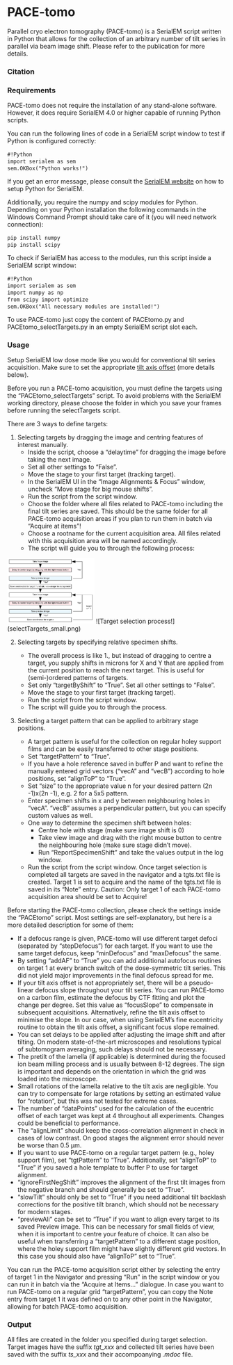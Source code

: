 # PACE-tomo
Parallel cryo electron tomography (PACE-tomo) is a SerialEM script written in Python that allows for the collection of an arbitrary number of tilt series in parallel via beam image shift.
Please refer to the publication for more details.

### Citation


### Requirements
PACE-tomo does not require the installation of any stand-alone software. However, it does require SerialEM 4.0 or higher capable of running Python scripts.

You can run the following lines of code in a SerialEM script window to test if Python is configured correctly:

	#!Python
	import serialem as sem
	sem.OKBox("Python works!")

If you get an error message, please consult the [SerialEM website](https://bio3d.colorado.edu/SerialEM/hlp/html/about_scripts.htm#Python) on how to setup Python for SerialEM.

Additionally, you require the numpy and scipy modules for Python. Depending on your Python installation the following commands in the Windows Command Prompt should take care of it (you will need network connection):

	pip install numpy
	pip install scipy

To check if SerialEM has access to the modules, run this script inside a SerialEM script window:

	#!Python
	import serialem as sem
	import numpy as np
	from scipy import optimize
	sem.OKBox("All necessary modules are installed!")

To use PACE-tomo just copy the content of PACEtomo.py and PACEtomo_selectTargets.py in an empty SerialEM script slot each.

### Usage
Setup SerialEM low dose mode like you would for conventional tilt series acquisition. Make sure to set the appropriate [tilt axis offset](https://bio3d.colorado.edu/SerialEM/hlp/html/menu_tasks.htm#hid_tasks_settiltaxisoffset) (more details below). 

Before you run a PACE-tomo acquisition, you must define the targets using the “PACEtomo_selectTargets” script. To avoid problems with the SerialEM working directory, please choose the folder in which you save your frames before running the selectTargets script.

There are 3 ways to define targets:

1. Selecting targets by dragging the image and centring features of interest manually.
	- Inside the script, choose a “delaytime” for dragging the image before taking the next image.
	- Set all other settings to “False”.
	- Move the stage to your first target (tracking target).
	- In the SerialEM UI in the “Image Alignments & Focus” window, uncheck “Move stage for big mouse shifts”.
	- Run the script from the script window.
	- Choose the folder where all files related to PACE-tomo including the final tilt series are saved. This should be the same folder for all PACE-tomo acquisition areas if you plan to run them in batch via “Acquire at items”!
	- Choose a rootname for the current acquisition area. All files related with this acquisition area will be named accordingly.
	- The script will guide you to through the following process:
<img src="selectTargets_small.png" alt="Target selection process" width="200"/>
![Target selection process!](selectTargets_small.png)
 
2. Selecting targets by specifying relative specimen shifts.
	- The overall process is like 1., but instead of dragging to centre a target, you supply shifts in microns for X and Y that are applied from the current position to reach the next target. This is useful for (semi-)ordered patterns of targets.
	- Set only “targetByShift” to “True”. Set all other settings to “False”.
	- Move the stage to your first target (tracking target).
	- Run the script from the script window.
	- The script will guide you to through the process.

3. Selecting a target pattern that can be applied to arbitrary stage positions.
	- A target pattern is useful for the collection on regular holey support films and can be easily transferred to other stage positions.
	- Set “targetPattern” to “True”.
	- If you have a hole reference saved in buffer P and want to refine the manually entered grid vectors (“vecA” and “vecB”) according to hole positions, set “alignToP” to “True”.
	- Set “size” to the appropriate value n for your desired pattern (2n        -1)x(2n        -1), e.g. 2 for a 5x5 pattern.
	- Enter specimen shifts in x and y between neighbouring holes in “vecA”. “vecB” assumes a perpendicular pattern, but you can specify custom values as well.
	- One way to determine the specimen shift between holes:
		- Centre hole with stage (make sure image shift is 0)
		- Take view image and drag with the right mouse button to centre the neighbouring hole (make sure stage didn’t move).
		- Run “ReportSpecimenShift” and take the values output in the log window.
	- Run the script from the script window.
Once target selection is completed all targets are saved in the navigator and a tgts.txt file is created. Target 1 is set to acquire and the name of the tgts.txt file is saved in its “Note” entry. 
Caution: Only target 1 of each PACE-tomo acquisition area should be set to Acquire!

Before starting the PACE-tomo collection, please check the settings inside the “PACEtomo” script. Most settings are self-explanatory, but here is a more detailed description for some of them:

- If a defocus range is given, PACE-tomo will use different target defoci (separated by “stepDefocus”) for each target. If you want to use the same target defocus, keep “minDefocus” and “maxDefocus” the same.
- By setting “addAF” to “True” you can add additional autofocus routines on target 1 at every branch switch of the dose-symmetric tilt series. This did not yield major improvements in the final defocus spread for me.
- If your tilt axis offset is not appropriately set, there will be a pseudo-linear defocus slope throughout your tilt series. You can run PACE-tomo on a carbon film, estimate the defocus by CTF fitting and plot the change per degree. Set this value as “focusSlope” to compensate in subsequent acquisitions. Alternatively, refine the tilt axis offset to minimise the slope. In our case, when using SerialEM’s fine eucentricity routine to obtain the tilt axis offset, a significant focus slope remained.
- You can set delays to be applied after adjusting the image shift and after tilting. On modern state-of-the-art microscopes and resolutions typical of subtomogram averaging, such delays should not be necessary.
- The pretilt of the lamella (if applicable) is determined during the focused ion beam milling process and is usually between 8-12 degrees. The sign is important and depends on the orientation in which the grid was loaded into the microscope. 
- Small rotations of the lamella relative to the tilt axis are negligible. You can try to compensate for large rotations by setting an estimated value for “rotation”, but this was not tested for extreme cases.
- The number of “dataPoints” used for the calculation of the eucentric offset of each target was kept at 4 throughout all experiments. Changes could be beneficial to performance.
- The “alignLimit” should keep the cross-correlation alignment in check in cases of low contrast. On good stages the alignment error should never be worse than 0.5 µm.
- If you want to use PACE-tomo on a regular target pattern (e.g., holey support film), set “tgtPattern” to “True”. Additionally, set “alignToP” to “True” if you saved a hole template to buffer P to use for target alignment.
- “ignoreFirstNegShift” improves the alignment of the first tilt images from the negative branch and should generally be set to “True”.
- “slowTilt” should only be set to “True” if you need additional tilt backlash corrections for the positive tilt branch, which should not be necessary for modern stages.
- “previewAli” can be set to “True” if you want to align every target to its saved Preview image. This can be necessary for small fields of view, when it is important to centre your feature of choice. It can also be useful when transferring a “targetPattern” to a different stage position, where the holey support film might have slightly different grid vectors. In this case you should also have “alignToP” set to “True”.

You can run the PACE-tomo acquisition script either by selecting the entry of target 1 in the Navigator and pressing “Run” in the script window or you can run it in batch via the “Acquire at Items...” dialogue. In case you want to run PACE-tomo on a regular grid “targetPattern”, you can copy the Note entry from target 1 it was defined on to any other point in the Navigator, allowing for batch PACE-tomo acquisition.

### Output
All files are created in the folder you specified during target selection. Target images have the suffix *tgt_xxx* and collected tilt series have been saved with the suffix *ts_xxx* and their accompoanying *.mdoc* file.
